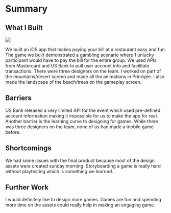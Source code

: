 <p align="center">
<img src=""></p>
<h1>Summary</h1>
<p></p>

<h2>What I Built</h2>
<img src="https://github.com/squigglydonut/portfolio/blob/master/USBank-Small-Business-Hackathon/imgs/usbankhack.gif"></p>
<p>We built an iOS app that makes paying your bill at a restaurant easy and fun. The game we built demonstrated a gambling scenario where 1 unlucky participant would have to pay the bill for the entire group. We used APIs from Mastercard and US Bank to pull user account info and facilitate transactions. There were three designers on the team. I worked on part of the mountains/desert screen and made all the animations in Principle. I also made the landscape of the beach/trees on the gameplay screen.</p>

<h2>Barriers</h2>
US Bank released a very limited API for the event which used pre-defined account information making it impossible for us to make the app for real. Another barrier is the learning curve to designing for games. While there was three designers on the team, none of us had made a mobile game before.

<h2>Shortcomings</h2>
We had some issues with the final product because most of the design assets were created sunday morning. Storyboarding a game is really hard without playtesting which is something we learned.

<h2>Further Work</h2>
I would definitely like to design more games. Games are fun and spending more time on the assets could really help in making an engaging game.

